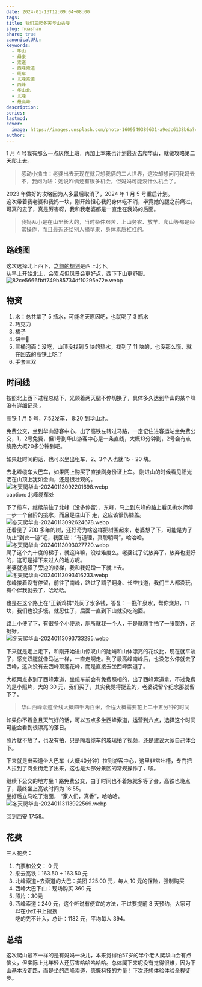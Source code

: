 ```yaml
---  
date: 2024-01-13T12:09:04+08:00  
tags:   
title: 我们三爬冬天华山去喽  
slug: huashan  
share: true  
canonicalURL:   
keywords:  
  - 华山  
  - 母亲  
  - 索道  
  - 西峰索道  
  - 缆车  
  - 北峰索道  
  - 西峰  
  - 华山北  
  - 北峰  
  - 最高峰  
description:   
series:   
lastmod:   
cover:  
  image: https://images.unsplash.com/photo-1609549389631-a9edc6138b6a?crop=entropy&cs=tinysrgb&fit=max&fm=jpg&ixid=M3wzNjAwOTd8MHwxfHNlYXJjaHw2fHxodWFzaGFufGVufDB8MHx8fDE3MDUxMjAxMjJ8MA&ixlib=rb-4.0.3&q=80&w=400  
author:   
---  
```

  
  
1 月 4 号我有那么一点厌倦上班，再加上本来也计划最近去爬华山，就做攻略第二天爬上去。  
> 感动小插曲：老婆出去玩现在就只想我俩的二人世界，这次却想问问我妈去不，我问为啥：她说咋俩还有很多机会，但妈妈可能没什么机会了。  
  
2023 年做好的攻略因为人多最后取消了，2024 年 1 月 5 号重启计划。  
这次带着我老婆和我妈一块，刚开始担心我妈身体吃不消，毕竟她的腿之前痛过，可真的去了，真是厉害呀，我和我老婆都是一直走在我妈的后面。  
> 我妈从小是在山里长大的，当时条件艰苦，上山务农、放羊、爬山等都是经常操作，而且最近还给别人摘苹果，身体素质杠杠的。  
## 路线图  
这次选择北上西下，[之前的规划](https://whimsical.com/W6EzdUTkMzpnN5P3n7XCU1)是西上北下。  
从早上开始北上，会累点但风景会更好点，西下下山更舒服。  
![82ce5666fbff749b85734df10295e72e.webp](/images/82ce5666fbff749b85734df10295e72e.webp)  
  
  
  
## 物资  
1. 水：总共拿了 5 瓶水，可能冬天原因吧，也就喝了 3 瓶水  
2. 巧克力  
3. 橘子  
4. 饼干🍪  
5. 三桶泡面：没吃，山顶没找到 5 块的热水，找到了 11 块的，也没那么饿，就在回去的高铁上吃了  
6. 手套三双  
## 时间线  
按照北上西下过程总结下，光顾着两天腿不停切换了，具体多久达到华山的某个峰没有详细记录 。  
  
高铁 1 月 5 号，7:52发车， 8:20 到华山北。  
  
免费公交，坐到华山游客中心，出了高铁左转过马路，一定记住进客运站坐免费公交，1，2号免费，但1号到华山游客中心是一条直线，大概13分钟到，2号会有点绕路大概20多分钟到吧。  
  
如果赶时间的话，也可以坐出租车，2、3个人也就 15 - 20 块。  
  
去北峰缆车大巴车，如果网上购买了直接刷身份证上车。 刚进山的时候看见阳光洒在山顶上犹如金山，还是很壮观的。  
  ![冬天爬华山-20240113092201698.webp](/images/%E5%86%AC%E5%A4%A9%E7%88%AC%E5%8D%8E%E5%B1%B1-20240113092201698.webp)  
caption: 北峰缆车处  
  
下了缆车，继续前往了北峰（没多停留）、东峰，马上到东峰的路上看见挑水师傅一步一个台阶的挑水，而且是往山下 走，这应该很伤膝盖。  
![冬天爬华山-20240113092624678.webp](/images/%E5%86%AC%E5%A4%A9%E7%88%AC%E5%8D%8E%E5%B1%B1-20240113092624678.webp)  
还看见了 700 多年的树，还好奇为啥这样把树围起来，老婆想了下，可能是为了防止“到此一游”吧，我回应：“有道理，真聪明啊”，哈哈哈。  
![冬天爬华山-20240113093027720.webp](/images/%E5%86%AC%E5%A4%A9%E7%88%AC%E5%8D%8E%E5%B1%B1-20240113093027720.webp)  
爬了这个九十度的梯子，就这样嘛，没啥难度么。老婆试了试放弃了，放弃也挺好的，这可是掉下来过人的地方呢。  
老婆就选择了旁边的楼梯，我和我妈蹭一下就上去。  
![冬天爬华山-20240113093416233.webp](/images/%E5%86%AC%E5%A4%A9%E7%88%AC%E5%8D%8E%E5%B1%B1-20240113093416233.webp)  
东峰接着没有停留，前往了南峰，路过了鹞子翻身、长空栈道，我们三人都没玩，有个伴我就去了，哈哈哈。  
  
也是在这个路上在“正新鸡排”处问了水多钱，答复：一瓶矿泉水，帮你烧热，11块，我们也没多饿，就忍住了，后面一直到下山就没吃泡面。  
  
路上小便了下，有很多个小便池，厕所就我一个人，于是就随手拍了一张窗外，还挺好。  
![冬天爬华山-20240113093733295.webp](/images/%E5%86%AC%E5%A4%A9%E7%88%AC%E5%8D%8E%E5%B1%B1-20240113093733295.webp)  
  
下来就是走上走下，和刚开始进山惊叹山的陡峭和山体漂亮的花纹比，现在就平淡了，感觉双腿就像马达一样，一直走啊走。到了最高峰南峰后，也没怎么停就去了西峰，这次没有去西峰顶莲花峰，而是直接去坐西峰索道了。  
  
大概两点多到了西峰索道，坐缆车前会有免费照相的，出了西峰索道拿，不过免费的是小照片，大的 30 元，我们买了，其实我觉得挺丑的，老婆说留个纪念那就留下了。  
  
> 华山西峰索道全线大概四千两百米，全程大概需要花上二十五分钟的时间  
  
如果你不着急且天气好的话，可以五点多坐西峰索道，运营到六点，选择这个时间可能会看到很漂亮的落日。  
  
照片就不放了，也没有拍，只是隔着缆车的玻璃拍了视频，还是建议大家自己体会下。  
  
下来就是出索道坐大巴车（大概40分钟）拉到游客中心，这里非常吐槽，专门把人拉到了商业街走了出来，这也是大部分景区的常规操作了，唉。  
  
继续下公交的地方坐 1 路免费公交，由于时间也不着急就多等了会，高铁也晚点了，最终坐上高铁时间为 16:55。  
坐好后立马吃了泡面， “家人们，真香”，哈哈哈。  
![冬天爬华山-20240113113922569.webp](/images/%E5%86%AC%E5%A4%A9%E7%88%AC%E5%8D%8E%E5%B1%B1-20240113113922569.webp)  
  
回到西安 17:58。  
  
## 花费  
三人花费：  
1. 门票和公交： 0 元  
2. 来去高铁：163.50 + 163.50 元  
3. 北峰索道+去索道的大巴：美团  225.00 元，每人 10 元的保险，强制购买  
4. 西峰大巴下山：现场购买 360 元  
5. 照片：30元  
6. 西峰索道：240 元，这个听说有便宜的方法，不过要提前 3 天预约，大家可以在小红书上搜搜  
吃的先不计入，总计：1182 元，平均每人 394。  
## 总结  
这次爬山最不一样的是有妈妈一块儿，本来觉得怕57岁的半个老人爬华山会有点恼火，但实际上比年轻人还厉害哈哈哈哈哈。总体爬下来呢没有觉得很难，因为下山基本没走路，而是坐的西峰索道，感慨科技的力量！下次还想体验体验全程徒步。